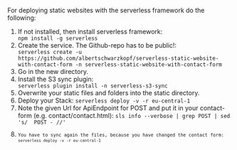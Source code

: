 For deploying static websites with the serverless framework do the following:

<ol>
<li>If not installed, then install serverless framework: </li>
<code>npm install -g serverless</code>

<li>Create the service. The Github-repo has to be public!:</li> 
<code>serverless create -u https://github.com/albertschwarzkopf/serverless-static-website-with-contact-form -n serverless-static-website-with-contact-form</code>

<li>Go in the new directory.

<li>Install the S3 sync plugin:</li>
<code>serverless plugin install -n serverless-s3-sync</code>

<li>Overwrite your static files and folders into the static directory.
  
<li>Deploy your Stack:
  <code>serverless deploy -v -r eu-central-1</code>

<li>Note the given Url for ApiEndpoint for POST and put it in your contact-form (e.g. contact/contact.html):
<code>sls info --verbose | grep POST | sed 's/  POST - //'<code>

<li>You have to sync again the files, because you have changed the contact form:
<code>serverless deploy -v -r eu-central-1</code>
